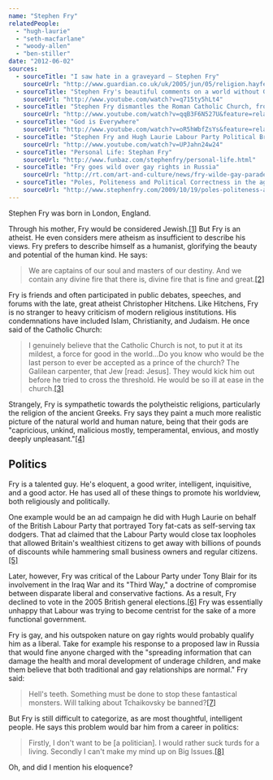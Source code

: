 ```yaml
---
name: "Stephen Fry"
relatedPeople:
  - "hugh-laurie"
  - "seth-macfarlane"
  - "woody-allen"
  - "ben-stiller"
date: "2012-06-02"
sources:
  - sourceTitle: "I saw hate in a graveyard – Stephen Fry"
    sourceUrl: "http://www.guardian.co.uk/uk/2005/jun/05/religion.hayfestival2005"
  - sourceTitle: "Stephen Fry's beautiful comments on a world without God"
    sourceUrl: "http://www.youtube.com/watch?v=q715ty5hLt4"
  - sourceTitle: "Stephen Fry dismantles the Roman Catholic Church, from the Intelligence Squared debate"
    sourceUrl: "http://www.youtube.com/watch?v=qqB3F6N527U&feature=related"
  - sourceTitle: "God is Everywhere"
    sourceUrl: "http://www.youtube.com/watch?v=oR5hWbfZsYs&feature=related"
  - sourceTitle: "Stephen Fry and Hugh Laurie Labour Party Political Broadcast 25th November 1993"
    sourceUrl: "http://www.youtube.com/watch?v=UPJahn24w24"
  - sourceTitle: "Personal Life: Stephan Fry"
    sourceUrl: "http://www.funbaz.com/stephenfry/personal-life.html"
  - sourceTitle: "Fry goes wild over gay rights in Russia"
    sourceUrl: "http://rt.com/art-and-culture/news/fry-wilde-gay-parade-873/"
  - sourceTitle: "Poles, Politeness and Political Correctness in the age of Twitter"
    sourceUrl: "http://www.stephenfry.com/2009/10/19/poles-politeness-and-politics-in-the-age-of-twitter/2/"
---
```


Stephen Fry was born in London, England.

Through his mother, Fry would be considered Jewish.<a class="source-citation" href="#http://www.guardian.co.uk/uk/2005/jun/05/religion.hayfestival2005" title="I saw hate in a graveyard – Stephen Fry">[1]</a> But Fry is an atheist. He even considers mere atheism as insufficient to describe his views. Fry prefers to describe himself as a humanist, glorifying the beauty and potential of the human kind. He says:

>We are captains of our soul and masters of our destiny. And we contain any divine fire that there is, divine fire that is fine and great.<a class="source-citation" href="#http://www.youtube.com/watch?v=q715ty5hLt4" title="Stephen Fry&apos;s beautiful comments on a world without God">[2]</a>

Fry is friends and often participated in public debates, speeches, and forums with the late, great atheist Christopher Hitchens. Like Hitchens, Fry is no stranger to heavy criticism of modern religious institutions. His condemnations have included Islam, Christianity, and Judaism. He once said of the Catholic Church:

>I genuinely believe that the Catholic Church is not, to put it at its mildest, a force for good in the world…Do you know who would be the last person to ever be accepted as a prince of the church? The Galilean carpenter, that Jew [read: Jesus]. They would kick him out before he tried to cross the threshold. He would be so ill at ease in the church.<a class="source-citation" href="#http://www.youtube.com/watch?v=qqB3F6N527U&feature=related" title="Stephen Fry dismantles the Roman Catholic Church, from the Intelligence Squared debate">[3]</a>

Strangely, Fry is sympathetic towards the polytheistic religions, particularly the religion of the ancient Greeks. Fry says they paint a much more realistic picture of the natural world and human nature, being that their gods are "capricious, unkind, malicious mostly, temperamental, envious, and mostly deeply unpleasant."<a class="source-citation" href="#http://www.youtube.com/watch?v=oR5hWbfZsYs&feature=related" title="God is Everywhere">[4]</a>

## Politics

Fry is a talented guy. He's eloquent, a good writer, intelligent, inquisitive, and a good actor. He has used all of these things to promote his worldview, both religiously and politically.

One example would be an ad campaign he did with Hugh Laurie on behalf of the British Labour Party that portrayed Tory fat-cats as self-serving tax dodgers. That ad claimed that the Labour Party would close tax loopholes that allowed Britain's wealthiest citizens to get away with billions of pounds of discounts while hammering small business owners and regular citizens.<a class="source-citation" href="#http://www.youtube.com/watch?v=UPJahn24w24" title="Stephen Fry and Hugh Laurie Labour Party Political Broadcast 25th November 1993">[5]</a>

Later, however, Fry was critical of the Labour Party under Tony Blair for its involvement in the Iraq War and its "Third Way," a doctrine of compromise between disparate liberal and conservative factions. As a result, Fry declined to vote in the 2005 British general elections.<a class="source-citation" href="#http://www.funbaz.com/stephenfry/personal-life.html" title="Personal Life: Stephan Fry">[6]</a> Fry was essentially unhappy that Labour was trying to become centrist for the sake of a more functional government.

Fry is gay, and his outspoken nature on gay rights would probably qualify him as a liberal. Take for example his response to a proposed law in Russia that would fine anyone charged with the "spreading information that can damage the health and moral development of underage children, and make them believe that both traditional and gay relationships are normal." Fry said:

>Hell's teeth. Something must be done to stop these fantastical monsters. Will talking about Tchaikovsky be banned?<a class="source-citation" href="#http://rt.com/art-and-culture/news/fry-wilde-gay-parade-873/" title="Fry goes wild over gay rights in Russia">[7]</a>

But Fry is still difficult to categorize, as are most thoughtful, intelligent people. He says this problem would bar him from a career in politics:

>Firstly, I don't want to be [a politician]. I would rather suck turds for a living. Secondly I can't make my mind up on Big Issues.<a class="source-citation" href="#http://www.stephenfry.com/2009/10/19/poles-politeness-and-politics-in-the-age-of-twitter/2/" title="Poles, Politeness and Political Correctness in the age of Twitter">[8]</a>

Oh, and did I mention his eloquence?